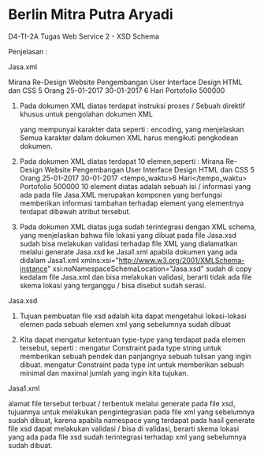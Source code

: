 # Berlin Mitra Putra Aryadi
D4-TI-2A
Tugas Web Service 2 - XSD Schema

Penjelasan :

Jasa.xml

<?xml version="1.0" encoding="UTF-8"?>
<IndustriJasa xmlns:xsi="http://www.w3.org/2001/XMLSchema-instance" xsi:noNamespaceSchemaLocation="Jasa.xsd">
	<LowonganKerja>
		<post>Mirana</post>
		<judul>Re-Design Website</judul>
		<pekerjaan>Pengembangan User Interface Design</pekerjaan>
		<skill>HTML dan CSS</skill>
		<kebutuhan>5 Orang</kebutuhan>
		<pembukaan>25-01-2017</pembukaan>
		<penutupan>30-01-2017</penutupan>
		<tempo_waktu>6 Hari</tempo_waktu>
		<pendaftaran>Portofolio</pendaftaran>
		<komisi>500000</komisi>
	</LowonganKerja>
</IndustriJasa>

1. Pada dokumen XML diatas terdapat instruksi proses / Sebuah direktif khusus untuk pengolahan dokumen XML 
   <?xml version="1.0" encoding="UTF-8"?>
   yang mempunyai karakter data seperti : encoding, yang menjelaskan Semua karakter dalam dokumen XML 
   harus mengikuti pengkodean dokumen.

2. Pada dokumen XML diatas terdapat 10 elemen,seperti :
   	<post>Mirana</post>
		<judul>Re-Design Website</judul>
		<pekerjaan>Pengembangan User Interface Design</pekerjaan>
		<skill>HTML dan CSS</skill>
		<kebutuhan>5 Orang</kebutuhan>
		<pembukaan>25-01-2017</pembukaan>
		<penutupan>30-01-2017</penutupan>
		<tempo_waktu>6 Hari</tempo_waktu>
		<pendaftaran>Portofolio</pendaftaran>
		<komisi>500000</komisi>
    10 element diatas adalah sebuah isi / informasi yang ada pada file Jasa.XML
    merupakan komponen yang berfungsi memberikan informasi tambahan terhadap element yang elementnya terdapat dibawah 
    atribut tersebut.
    
3. Pada dokumen XML diatas juga sudah terintegrasi dengan XML schema, yang menjelaskan bahwa file lokasi yang dibuat pada file
   Jasa.xsd sudah bisa melakukan validasi terhadap file XML yang dialamatkan melalui generate Jasa.xsd ke Jasa1.xml apabila
   dokumen yang ada didalam Jasa1.xml 
   xmlns:xsi="http://www.w3.org/2001/XMLSchema-instance" xsi:noNamespaceSchemaLocation="Jasa.xsd"
   sudah di copy kedalam file Jasa.xml dan bisa melakukan validasi, berarti tidak ada file skema lokasi yang terganggu / bisa 
   disebut sudah serasi.
   
 
 Jasa.xsd 
 
 1. Tujuan pembuatan file xsd adalah kita dapat mengetahui lokasi-lokasi elemen pada sebuah elemen xml yang sebelumnya 
    sudah dibuat
 
 2. Kita dapat mengatur ketentuan type-type yang terdapat pada elemen tersebut, seperti :
    mengatur Constraint pada type string untuk memberikan sebuah pendek dan panjangnya sebuah tulisan yang ingin dibuat.
    mengatur Constraint pada type int untuk memberikan sebuah minimal dan maximal jumlah yang ingin kita tujukan.
 
 
 Jasa1.xml 
 
<?xml version="1.0" encoding="UTF-8"?>
<alamat xmlns:xsi="http://www.w3.org/2001/XMLSchema-instance" xsi:noNamespaceSchemaLocation="Jasa.xsd">alamat</alamat>
file tersebut terbuat / terbentuk melalui generate pada file xsd, tujuannya untuk melakukan pengintegrasian pada file xml yang
sebelumnya sudah dibuat, karena apabila namespace yang terdapat pada hasil generate file xsd dapat melakukan validasi / bisa di
validasi, berarti skema lokasi yang ada pada file xsd sudah terintegrasi terhadap xml yang sebelumnya sudah dibuat.
